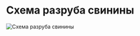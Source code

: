 # Схема разруба свинины
![Схема разруба свинины](/images/Kulinar/Sovet/shema_razruba_svinini.jpg 'Схема разруба свинины')
